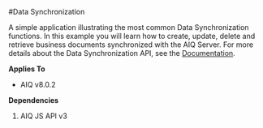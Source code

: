 #Data Synchronization

A simple application illustrating the most common Data Synchronization functions. In this example you will learn how to create, update, delete and retrieve business documents synchronized with the AIQ Server. For more details about the Data Synchronization API, see the [Documentation](https://appeariq.com/content/aiq-javascript-api#aiq.datasync).

**Applies To**

* AIQ v8.0.2

**Dependencies**

1. AIQ JS API v3
